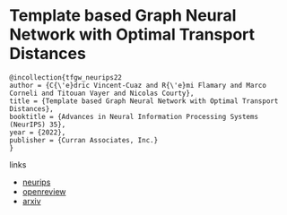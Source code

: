 # Template based Graph Neural Network with Optimal Transport Distances

```
@incollection{tfgw_neurips22
author = {C{\'e}dric Vincent-Cuaz and R{\'e}mi Flamary and Marco Corneli and Titouan Vayer and Nicolas Courty},
title = {Template based Graph Neural Network with Optimal Transport Distances},
booktitle = {Advances in Neural Information Processing Systems (NeurIPS) 35},
year = {2022},
publisher = {Curran Associates, Inc.}
}
```

links
- [neurips](https://nips.cc/Conferences/2022/Schedule?showEvent=53079)
- [openreview](https://openreview.net/forum?id=seYcx6CqPe)
- [arxiv](http://arxiv.org/abs/2205.15733)
